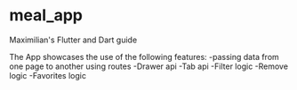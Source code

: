 # meal_app

Maximilian's Flutter and Dart guide

The App showcases the use of the following features:
  -passing data from one page to another using routes
  -Drawer api
  -Tab api
  -Filter logic
  -Remove logic
  -Favorites logic
